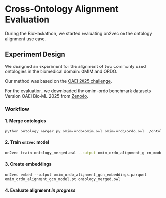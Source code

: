 # Cross-Ontology Alignment Evaluation
During the BioHackathon, we started evaluating on2vec on the ontology alignment use case.

## Experiment Design
We designed an experiment for the alignment of two commonly used ontologies in the biomedical domain: OMIM and ORDO. 

Our method was based on the [OAEI 2025 challenge](https://liseda-lab.github.io/OAEI-Bio-ML/2025/index.html). 

For the evaluation, we downloaded the omim-ordo benchmark datasets Version OAEI Bio-ML 2025 from [Zenodo](https://zenodo.org/records/13119437).

### Workflow
#### 1. Merge ontologies
```bash
python ontology_merger.py omim-ordo/omim.owl omim-ordo/ordo.owl ./ontology_merged.owl
```

#### 2. Train `on2vec` model 
```bash
on2vec train ontology_merged.owl --output omim_ordo_alignment_g cn_model.pt --model-type gcn --epochs 100
```

#### 3. Create embeddings
```
on2vec embed --output omim_ordo_alignment_gcn_embeddings.parquet omim_ordo_alignment_gcn_model.pt ontology_merged.owl
```

#### 4. Evaluate alignment _in progress_
